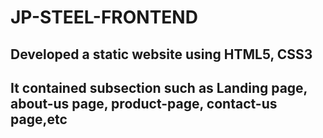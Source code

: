 # JP-STEEL-FRONTEND
## Developed a static website using HTML5, CSS3
## It contained subsection such as Landing page, about-us page, product-page, contact-us page,etc
